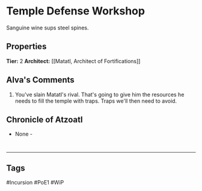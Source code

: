 # Temple Defense Workshop
Sanguine wine sups steel spines.

## Properties
**Tier:** 2
**Architect:** [[Matatl, Architect of Fortifications]]

## Alva's Comments
1. You've slain Matatl's rival. That's going to give him the resources he needs to fill the temple with traps. Traps we'll then need to avoid.

## Chronicle of Atzoatl
- None -

#
---
## Tags
#Incursion
#PoE1
#WiP

